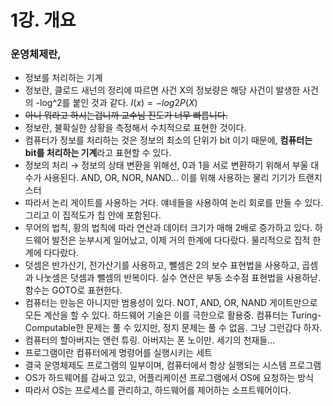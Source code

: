 # 1강. 개요

### 운영체제란,

* 정보를 처리하는 기계
* 정보란, 클로드 새넌의 정리에 따르면 사건 X의 정보량은 해당 사건이 발생한 사건의 -log^2를 붙인 것과 같다. $I(x) = -log2 P(X)$
* ~~아니 뭐라고 하시는겁니까 교수님 진도가 너무 빠릅니다.~~
* 정보란, 불확실한 상황을 측정해서 수치적으로 표현한 것이다.
* 컴퓨터가 정보를 처리하는 것은 정보의 최소의 단위가 bit 이기 때문에, **컴퓨터는 bit를 처리하는 기계**라고 표현할 수 있다.
* 정보의 처리 → 정보의 상태 변환을 위해선, 0과 1을 서로 변환하기 위해서 부울 대수가 사용된다. AND, OR, NOR, NAND… 이를 위해 사용하는 물리 기기가 트랜지스터
* 따라서 논리 게이트를 사용하는 거다. 얘네들을 사용하여 논리 회로를 만들 수 있다. 그리고 이 집적도가 칩 안에 포함된다.
* 무어의 법칙, 황의 법칙에 따라 연산과 데이터 크기가 매해 2배로 증가하고 있다. 하드웨어 발전은 눈부시게 일어났고, 이제 거의 한계에 다다랐다. 물리적으로 집적 한계에 다다랐다.
* 덧셈은 반가산기, 전가산기를 사용하고, 뺄셈은 2의 보수 표현법을 사용하고, 곱셈과 나눗셈은 덧셈과 뺄셈의 반복이다. 실수 연산은 부동 소수점 표현법을 사용하낟. 함수는 GOTO로 표현한다.
* 컴퓨터는 만능은 아니지만 범용성이 있다. NOT, AND, OR, NAND 게이트만으로 모든 계산을 할 수 있다. 하드웨어 기술은 이를 극한으로 활용중. 컴퓨터는 Turing-Computable한 문제는 풀 수 있지만, 정지 문제는 풀 수 없음. 그냥 그런갑다 하자.
* 컴퓨터의 할아버지는 앤런 튜링. 아버지는 폰 노이만. 세기의 천재들…
* 프로그램이란 컴퓨터에게 명령어를 실행시키는 세트
* 결국 운영체제도 프로그램의 일부이며, 컴퓨터에서 항상 실행되는 시스템 프로그램
* OS가 하드웨어를 감싸고 있고, 어플리케이션 프로그램에서 OS에 요청하는 방식
* 따라서 OS는 프로세스를 관리하고, 하드웨어를 제어하는 소프트웨어이다.
